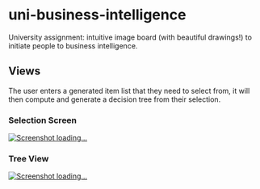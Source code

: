# uni-business-intelligence

University assignment: intuitive image board (with beautiful drawings!) 
to initiate people to business intelligence.

## Views
The user enters a generated item list that they need to select from,
it will then compute and generate a decision tree from their selection.

### Selection Screen
[![Screenshot loading...](https://i.imgur.com/OAPbB5p.png)](https://i.imgur.com/OAPbB5p.png)

### Tree View
[![Screenshot loading...](https://i.imgur.com/mFP9Es8.png)](https://i.imgur.com/mFP9Es8.png)
